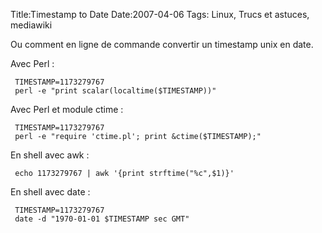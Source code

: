 Title:Timestamp to Date
Date:2007-04-06
Tags: Linux, Trucs et astuces,  mediawiki

Ou comment en ligne de commande convertir un timestamp unix en date.

Avec Perl :

` TIMESTAMP=1173279767`\
` perl -e "print scalar(localtime($TIMESTAMP))"`

Avec Perl et module ctime :

` TIMESTAMP=1173279767`\
` perl -e "require 'ctime.pl'; print &ctime($TIMESTAMP);"`

En shell avec awk :

` echo 1173279767 | awk '{print strftime("%c",$1)}'`

En shell avec date :

` TIMESTAMP=1173279767`\
` date -d "1970-01-01 $TIMESTAMP sec GMT"`

